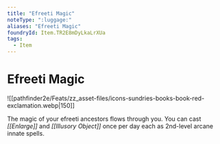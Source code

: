 ```yaml
---
title: "Efreeti Magic"
noteType: ":luggage:"
aliases: "Efreeti Magic"
foundryId: Item.TR2E8mDyLkaLrXUa
tags:
  - Item
---
```


# Efreeti Magic
![[pathfinder2e/Feats/zz_asset-files/icons-sundries-books-book-red-exclamation.webp|150]]

The magic of your efreeti ancestors flows through you. You can cast _[[Enlarge]]_ and _[[Illusory Object]]_ once per day each as 2nd-level arcane innate spells.
